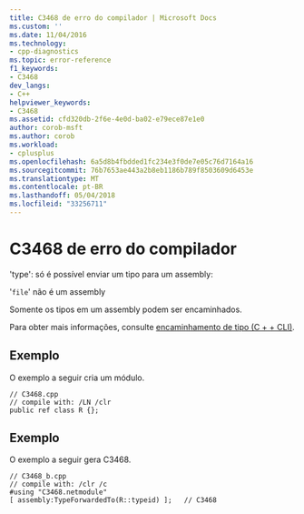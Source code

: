 ```yaml
---
title: C3468 de erro do compilador | Microsoft Docs
ms.custom: ''
ms.date: 11/04/2016
ms.technology:
- cpp-diagnostics
ms.topic: error-reference
f1_keywords:
- C3468
dev_langs:
- C++
helpviewer_keywords:
- C3468
ms.assetid: cfd320db-2f6e-4e0d-ba02-e79ece87e1e0
author: corob-msft
ms.author: corob
ms.workload:
- cplusplus
ms.openlocfilehash: 6a5d8b4fbdded1fc234e3f0de7e05c76d7164a16
ms.sourcegitcommit: 76b7653ae443a2b8eb1186b789f8503609d6453e
ms.translationtype: MT
ms.contentlocale: pt-BR
ms.lasthandoff: 05/04/2018
ms.locfileid: "33256711"
---
```

# <a name="compiler-error-c3468"></a>C3468 de erro do compilador
'type': só é possível enviar um tipo para um assembly:  
  
 '`file`' não é um assembly  
  
 Somente os tipos em um assembly podem ser encaminhados.  
  
 Para obter mais informações, consulte [encaminhamento de tipo (C + + CLI)](../../windows/type-forwarding-cpp-cli.md).  
  
## <a name="example"></a>Exemplo  
 O exemplo a seguir cria um módulo.  
  
```  
// C3468.cpp  
// compile with: /LN /clr  
public ref class R {};  
```  
  
## <a name="example"></a>Exemplo  
 O exemplo a seguir gera C3468.  
  
```  
// C3468_b.cpp  
// compile with: /clr /c  
#using "C3468.netmodule"  
[ assembly:TypeForwardedTo(R::typeid) ];   // C3468  
```